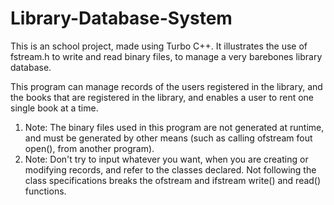 # Library-Database-System

This is an school project, made using Turbo C++.
It illustrates the use of fstream.h to write and read binary files, to manage a very barebones library database.

This program can manage records of the users registered in the library, and the books that are registered in the library, and enables a user to rent one single book at a time.

<ol>

<li>Note: The binary files used in this program are not generated at runtime, and must be generated by other means (such as calling ofstream fout open(), from another program).</li>

<li>Note: Don't try to input whatever you want, when you are creating or modifying records, and refer to the classes declared. Not following the class specifications breaks the ofstream and ifstream write() and read() functions.</li>

</ol>



